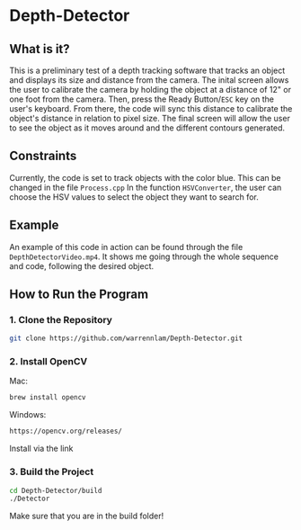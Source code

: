 # Depth-Detector

## What is it?
This is a preliminary test of a depth tracking software that tracks an object and displays its size and distance from the camera. The inital screen allows the user to calibrate the camera by holding the object at a distance of 12" or one foot from the camera. Then, press the Ready Button/`ESC` key on the user's keyboard. From there, the code will sync this distance to calibrate the object's distance in relation to pixel size. The final screen will allow the user to see the object as it moves around and the different contours generated.

## Constraints
Currently, the code is set to track objects with the color blue. This can be changed in the file `Process.cpp` In the function `HSVConverter`, the user can choose the HSV values to select the object they want to search for.

## Example
An example of this code in action can be found through the file `DepthDetectorVideo.mp4`. It shows me going through the whole sequence and code, following the desired object.

## How to Run the Program

### 1. Clone the Repository
```bash
git clone https://github.com/warrennlam/Depth-Detector.git
```

### 2. Install OpenCV
Mac:
```bash
brew install opencv
```
Windows:
```bash
https://opencv.org/releases/
```
Install via the link

### 3. Build the Project
```bash
cd Depth-Detector/build
./Detector
```
Make sure that you are in the build folder!
